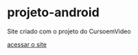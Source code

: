 # projeto-android

Site criado com o projeto do CursoemVideo

<a href="https://DCMXCIX.github.io/projeto-android">acessar o site</a>

